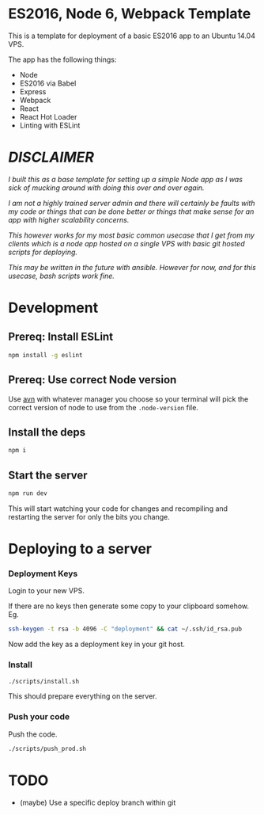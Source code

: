 # ES2016, Node 6, Webpack Template

This is a template for deployment of a basic ES2016 app to an Ubuntu 14.04 VPS.

The app has the following things:

* Node
* ES2016 via Babel
* Express
* Webpack
* React
* React Hot Loader
* Linting with ESLint

# *DISCLAIMER*

*I built this as a base template for setting up a simple Node app as I was sick of mucking around with doing this over and over again.*

*I am not a highly trained server admin and there will certainly be faults with my code or things that can be done better or things that make sense for an app with higher scalability concerns.*

*This however works for my most basic common usecase that I get from my clients which is a node app hosted on a single VPS with basic git hosted scripts for deploying.*

*This may be written in the future with ansible. However for now, and for this usecase, bash scripts work fine.*

# Development

## Prereq: Install ESLint

```bash
npm install -g eslint
```

## Prereq: Use correct Node version
Use [avn](https://github.com/wbyoung/avn) with whatever manager you choose so your terminal will pick the correct version of node to use from the `.node-version` file.

## Install the deps

```bash
npm i
```

## Start the server

```bash
npm run dev
```

This will start watching your code for changes and recompiling and restarting the server for only the bits you change.

# Deploying to a server

### Deployment Keys
Login to your new VPS.

If there are no keys then generate some copy to your clipboard somehow. Eg.

```bash
ssh-keygen -t rsa -b 4096 -C "deployment" && cat ~/.ssh/id_rsa.pub
```

Now add the key as a deployment key in your git host.

### Install

```bash
./scripts/install.sh
```

This should prepare everything on the server.

### Push your code

Push the code.

```bash
./scripts/push_prod.sh
```

# TODO

* (maybe) Use a specific deploy branch within git
